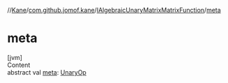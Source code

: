 //[Kane](../../index.md)/[com.github.jomof.kane](../index.md)/[IAlgebraicUnaryMatrixMatrixFunction](index.md)/[meta](meta.md)



# meta  
[jvm]  
Content  
abstract val [meta](meta.md): [UnaryOp](../../com.github.jomof.kane.impl/-unary-op/index.md)  



